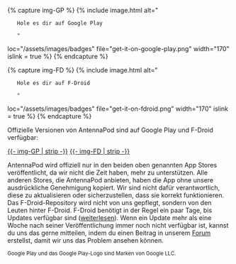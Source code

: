 {% capture img-GP %} {% include image.html alt="

       Hole es dir auf Google Play

       "

loc="/assets/images/badges" file="get-it-on-google-play.png" width="170" islink =
true %} {% endcapture %}

{% capture img-FD %} {% include image.html alt="

       Hole es dir auf F-Droid

       "

loc="/assets/images/badges" file="get-it-on-fdroid.png" width="170" islink = true
%} {% endcapture %}

Offizielle Versionen von AntennaPod sind auf Google Play und F-Droid verfügbar:

<a href="https://play.google.com/store/apps/details?id=de.danoeh.antennapod"
target="_blank">{{- img-GP | strip -}}</a> <a
href="https://f-droid.org/packages/de.danoeh.antennapod" target="_blank">{{-
img-FD | strip -}}</a>

AntennaPod wird offiziell nur in den beiden oben genannten App Stores
veröffentlicht, da wir nicht die Zeit haben, mehr zu unterstützen. Alle anderen
Stores, die AntennaPod anbieten, haben die App ohne unsere ausdrückliche
Genehmigung kopiert. Wir sind nicht dafür verantwortlich, diese zu aktualisieren
oder sicherzustellen, dass sie korrekt funktionieren. Das F-Droid-Repository
wird nicht von uns gepflegt, sondern von den Leuten hinter F-Droid. F-Droid
benötigt in der Regel ein paar Tage, bis Updates verfügbar sind
([weiterlesen](/documentation/general/f-droid)). Wenn ein Update mehr als eine
Woche nach seiner Veröffentlichung immer noch nicht verfügbar ist, kannst du uns
das gerne mitteilen, indem du einen Beitrag in unserem
[Forum](https://forum.antennapod.org/) erstellst, damit wir uns das Problem
ansehen können.

<small>Google Play und das Google Play-Logo sind Marken von Google LLC.</small>
